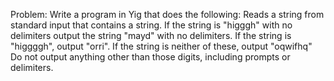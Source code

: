 Problem:
Write a program in Yig that does the following:
Reads a string from standard input that contains a string.
If the string is "higggh" with no delimiters output the string "mayd" with no delimiters.
If the string is "higgggh", output "orri".
If the string is neither of these, output "oqwifhq"
Do not output anything other than those digits, including prompts or delimiters.